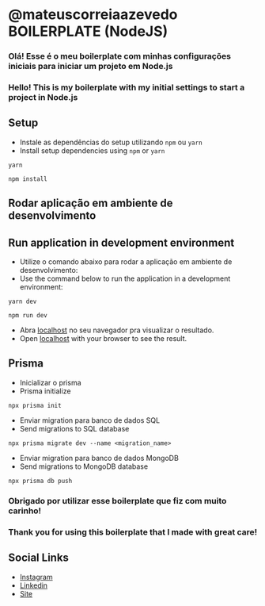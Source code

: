 # @mateuscorreiaazevedo BOILERPLATE (NodeJS)

### Olá! Esse é o meu boilerplate com minhas configurações iniciais para iniciar um projeto em Node.js

### Hello! This is my boilerplate with my initial settings to start a project in Node.js


## Setup

- Instale as dependências do setup utilizando `npm` ou `yarn`
- Install setup dependencies using `npm` or `yarn`

```
yarn
```

```
npm install
```

## Rodar aplicação em ambiente de desenvolvimento
## Run application in development environment

- Utilize o comando abaixo para rodar a aplicação em ambiente de desenvolvimento:
- Use the command below to run the application in a development environment:

```
yarn dev
```

```
npm run dev
```

- Abra [localhost](http://localhost:5555) no seu navegador pra visualizar o resultado.
- Open [localhost](http://localhost:5555) with your browser to see the result.

## Prisma

- Inicializar o prisma
- Prisma initialize 

```
npx prisma init
```

- Enviar migration para banco de dados SQL
- Send migrations to SQL database

```
npx prisma migrate dev --name <migration_name>
```
- Enviar migration para banco de dados MongoDB
- Send migrations to MongoDB database

```
npx prisma db push
```



### Obrigado por utilizar esse boilerplate que fiz com muito carinho!
### Thank you for using this boilerplate that I made with great care!

## Social Links

- [Instagram](https://instagram.com/mateuscorreiaazevedo)
- [Linkedin](https://linkedin.com/in/mateuscorreiaazevedo)
- [Site](https://mateusdev.com.br)
